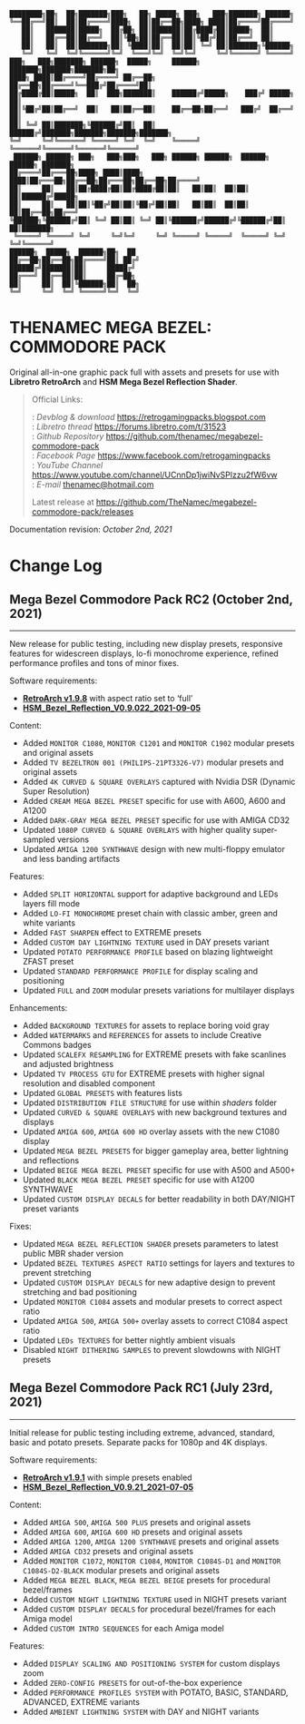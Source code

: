     ████████╗██╗  ██╗███████╗███╗   ██╗ █████╗ ███╗   ███╗███████╗ ██████╗
    ╚══██╔══╝██║  ██║██╔════╝████╗  ██║██╔══██╗████╗ ████║██╔════╝██╔════╝
       ██║   ███████║█████╗  ██╔██╗ ██║███████║██╔████╔██║█████╗  ██║
       ██║   ██╔══██║██╔══╝  ██║╚██╗██║██╔══██║██║╚██╔╝██║██╔══╝  ██║
       ██║   ██║  ██║███████╗██║ ╚████║██║  ██║██║ ╚═╝ ██║███████╗╚██████╗
       ╚═╝   ╚═╝  ╚═╝╚══════╝╚═╝  ╚═══╝╚═╝  ╚═╝╚═╝     ╚═╝╚══════╝ ╚═════╝
    ███╗   ███╗███████╗ ██████╗  █████╗     ██████╗ ███████╗███████╗███████╗██╗
    ████╗ ████║██╔════╝██╔════╝ ██╔══██╗    ██╔══██╗██╔════╝╚══███╔╝██╔════╝██║
    ██╔████╔██║█████╗  ██║  ███╗███████║    ██████╔╝█████╗    ███╔╝ █████╗  ██║
    ██║╚██╔╝██║██╔══╝  ██║   ██║██╔══██║    ██╔══██╗██╔══╝   ███╔╝  ██╔══╝  ██║
    ██║ ╚═╝ ██║███████╗╚██████╔╝██║  ██║    ██████╔╝███████╗███████╗███████╗███████╗
    ╚═╝     ╚═╝╚══════╝ ╚═════╝ ╚═╝  ╚═╝    ╚═════╝ ╚══════╝╚══════╝╚══════╝╚══════╝
     ██████╗ ██████╗ ███╗   ███╗███╗   ███╗ ██████╗ ██████╗  ██████╗ ██████╗ ███████╗
    ██╔════╝██╔═══██╗████╗ ████║████╗ ████║██╔═══██╗██╔══██╗██╔═══██╗██╔══██╗██╔════╝
    ██║     ██║   ██║██╔████╔██║██╔████╔██║██║   ██║██║  ██║██║   ██║██████╔╝█████╗
    ██║     ██║   ██║██║╚██╔╝██║██║╚██╔╝██║██║   ██║██║  ██║██║   ██║██╔══██╗██╔══╝
    ╚██████╗╚██████╔╝██║ ╚═╝ ██║██║ ╚═╝ ██║╚██████╔╝██████╔╝╚██████╔╝██║  ██║███████╗
     ╚═════╝ ╚═════╝ ╚═╝     ╚═╝╚═╝     ╚═╝ ╚═════╝ ╚═════╝  ╚═════╝ ╚═╝  ╚═╝╚══════╝
    ██████╗  █████╗  ██████╗██╗  ██
    ██╔══██╗██╔══██╗██╔════╝██║ ██╔╝
    ██████╔╝███████║██║     █████╔╝
    ██╔═══╝ ██╔══██║██║     ██╔═██╗
    ██║     ██║  ██║╚██████╗██║  ██╗
    ╚═╝     ╚═╝  ╚═╝ ╚═════╝╚═╝  ╚═╝

THENAMEC MEGA BEZEL: COMMODORE PACK
===================================
  
Original all-in-one graphic pack full with assets and presets for use with **Libretro RetroArch** and **HSM Mega Bezel Reflection Shader**.  

> Official Links:  
> 
>: *Devblog & download* <https://retrogamingpacks.blogspot.com>  
>: *Libretro thread* <https://forums.libretro.com/t/31523>  
>: *Github Repository* <https://github.com/thenamec/megabezel-commodore-pack>  
>: *Facebook Page* <https://www.facebook.com/retrogamingpacks>  
>: *YouTube Channel* <https://www.youtube.com/channel/UCnnDp1jwiNvSPlzzu2fW6vw>  
>: *E-mail* <thenamec@hotmail.com>  
> 
> Latest release at <https://github.com/TheNamec/megabezel-commodore-pack/releases>

Documentation revision: *October 2nd, 2021*

# Change Log

## Mega Bezel Commodore Pack RC2 (October 2nd, 2021)
----------------------------------------

New release for public testing, including new display presets, responsive features for widescreen displays, lo-fi monochrome experience, refined performance profiles and tons of minor fixes.

Software requirements:
- [**RetroArch v1.9.8**](https://www.retroarch.com/?page=platforms) with aspect ratio set to ‘full’
- [**HSM_Bezel_Reflection_V0.9.022_2021-09-05**](https://forums.libretro.com/t/hsm-mega-bezel-reflection-shader-feedback-and-updates)

Content:
- Added `MONITOR C1080`, `MONITOR C1201` and `MONITOR C1902` modular presets and original assets
- Added `TV BEZELTRON 001 (PHILIPS-21PT3326-V7)` modular presets and original assets
- Added `4K CURVED & SQUARE OVERLAYS` captured with Nvidia DSR (Dynamic Super Resolution)
- Added `CREAM MEGA BEZEL PRESET` specific for use with A600, A600 and A1200
- Added `DARK-GRAY MEGA BEZEL PRESET` specific for use with AMIGA CD32
- Updated `1080P CURVED & SQUARE OVERLAYS` with higher quality super-sampled versions
- Updated `AMIGA 1200 SYNTHWAVE` design with new multi-floppy emulator and less banding artifacts

Features:
- Added `SPLIT HORIZONTAL` support for adaptive background and LEDs layers fill mode
- Added `LO-FI MONOCHROME` preset chain with classic amber, green and white variants
- Added `FAST SHARPEN` effect to EXTREME presets
- Added `CUSTOM DAY LIGHTNING TEXTURE` used in DAY presets variant
- Updated `POTATO PERFORMANCE PROFILE` based on blazing lightweight ZFAST preset
- Updated `STANDARD PERFORMANCE PROFILE` for display scaling and positioning
- Updated `FULL` and `ZOOM` modular presets variations for multilayer displays

Enhancements:
- Added `BACKGROUND TEXTURES` for assets to replace boring void gray
- Added `WATERMARKS` and `REFERENCES` for assets to include Creative Commons badges
- Updated `SCALEFX RESAMPLING` for EXTREME presets with fake scanlines and adjusted brightness
- Updated `TV PROCESS GTU` for EXTREME presets with higher signal resolution and disabled component
- Updated `GLOBAL PRESETS` with features lists
- Updated `DISTRIBUTION FILE STRUCTURE` for use within *shaders* folder
- Updated `CURVED & SQUARE OVERLAYS` with new background textures and displays
- Updated `AMIGA 600`, `AMIGA 600 HD` overlay assets with the new C1080 display
- Updated `MEGA BEZEL PRESETS` for bigger gameplay area, better lightning and reflections
- Updated `BEIGE MEGA BEZEL PRESET` specific for use with A500 and A500+
- Updated `BLACK MEGA BEZEL PRESET` specific for use with A1200 SYNTHWAVE
- Updated `CUSTOM DISPLAY DECALS` for better readability in both DAY/NIGHT preset variants

Fixes:
- Updated `MEGA BEZEL REFLECTION SHADER` presets parameters to latest public MBR shader version
- Updated `BEZEL TEXTURES ASPECT RATIO` settings for layers and textures to prevent stretching
- Updated `CUSTOM DISPLAY DECALS` for new adaptive design to prevent stretching and bad positioning
- Updated `MONITOR C1084` assets and modular presets to correct aspect ratio
- Updated `AMIGA 500`, `AMIGA 500+` overlay assets to correct C1084 aspect ratio
- Updated `LEDs TEXTURES` for better nightly ambient visuals
- Disabled `NIGHT DITHERING SAMPLES` to prevent slowdowns with NIGHT presets
  

## Mega Bezel Commodore Pack RC1 (July 23rd, 2021)
----------------------------------------

Initial release for public testing including extreme, advanced, standard, basic and potato presets. Separate packs for 1080p and 4K displays.

Software requirements:
- [**RetroArch v1.9.1**](https://www.retroarch.com/?page=platforms) with simple presets enabled
- [**HSM_Bezel_Reflection_V0.9.21_2021-07-05**](https://forums.libretro.com/t/hsm-mega-bezel-reflection-shader-feedback-and-updates)

Content:
- Added `AMIGA 500`, `AMIGA 500 PLUS` presets and original assets
- Added `AMIGA 600`, `AMIGA 600 HD` presets and original assets
- Added `AMIGA 1200`, `AMIGA 1200 SYNTHWAVE` presets and original assets
- Added `AMIGA CD32` presets and original assets
- Added `MONITOR C1072`, `MONITOR C1084`, `MONITOR C1084S-D1` and `MONITOR C1084S-D2-BLACK` modular presets and original assets
- Added `MEGA BEZEL BLACK`, `MEGA BEZEL BEIGE` presets for procedural bezel/frames
- Added `CUSTOM NIGHT LIGHTNING TEXTURE` used in NIGHT presets variant
- Added `CUSTOM DISPLAY DECALS` for procedural bezel/frames for each Amiga model
- Added `CUSTOM INTRO SEQUENCES` for each Amiga model

Features:
- Added `DISPLAY SCALING AND POSITIONING SYSTEM` for custom displays zoom
- Added `ZERO-CONFIG PRESETS` for out-of-the-box experience
- Added `PERFORMANCE PROFILES SYSTEM` with POTATO, BASIC, STANDARD, ADVANCED, EXTREME variants
- Added `AMBIENT LIGHTNING SYSTEM` with DAY and NIGHT variants